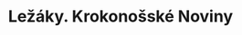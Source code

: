 ﻿---
title: "Ležáky. Krokonošské Noviny"
details: Kladení věnců k pomníku vyvraždění obyvatel obce Ležáky.
year: 2001
attachments: assets/uploads/Lezaky-Krkonosske-Noviny.pdf
tag: how-we-were
---